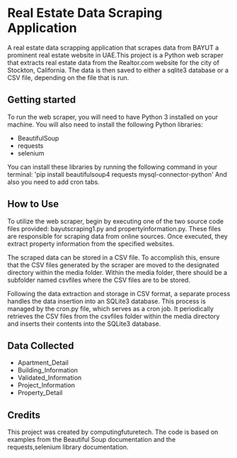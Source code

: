 # Real Estate Data Scraping Application
A real estate data scrapping application that scrapes data from BAYUT a prominent real estate website in UAE.This project is a Python web scraper that extracts real estate data from the Realtor.com website for the city of Stockton, California. The data is then saved to either a sqlite3 database or a CSV file, depending on the file that is run.
## Getting started
To run the web scraper, you will need to have Python 3 installed on your machine. You will also need to install the following Python libraries:
- BeautifulSoup
- requests
- selenium
  
You can install these libraries by running the following command in your terminal: 'pip install beautifulsoup4 requests mysql-connector-python'
And also you need to add cron tabs.
## How to Use
To utilize the web scraper, begin by executing one of the two source code files provided: bayutscraping1.py and propertyinformation.py. These files are responsible for scraping data from online sources. Once executed, they extract property information from the specified websites.

The scraped data can be stored in a CSV file. To accomplish this, ensure that the CSV files generated by the scraper are moved to the designated directory within the media folder. Within the media folder, there should be a subfolder named csvfiles where the CSV files are to be stored.

Following the data extraction and storage in CSV format, a separate process handles the data insertion into an SQLite3 database. This process is managed by the cron.py file, which serves as a cron job. It periodically retrieves the CSV files from the csvfiles folder within the media directory and inserts their contents into the SQLite3 database.
## Data Collected
- Apartment_Detail
- Building_Information
- Validated_Information
- Project_Information
- Property_Detail
## Credits
This project was created by computingfuturetech. The code is based on examples from the Beautiful Soup documentation and the requests,selenium library documentation.
